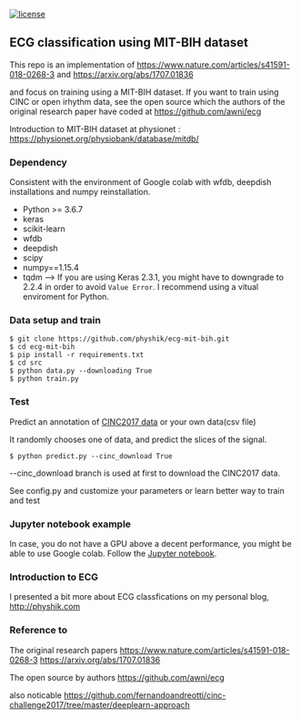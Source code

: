 [![license](https://img.shields.io/badge/License-GPL%20v3-blue.svg)](./LICENSE)

## ECG classification using MIT-BIH dataset 

This repo is an implementation of https://www.nature.com/articles/s41591-018-0268-3 and https://arxiv.org/abs/1707.01836

and focus on training using a MIT-BIH dataset. If you want to train using CINC or open irhythm data, see the open source which the authors of the original research paper have coded at https://github.com/awni/ecg

Introduction to MIT-BIH dataset at physionet : https://physionet.org/physiobank/database/mitdb/

### Dependency 

Consistent with the environment of Google colab with wfdb, deepdish installations and numpy reinstallation. 

- Python >= 3.6.7
- keras
- scikit-learn
- wfdb
- deepdish
- scipy
- numpy==1.15.4
- tqdm
--> If you are using Keras 2.3.1, you might have to downgrade to 2.2.4 in order to avoid `Value Error`.
I recommend using a vitual enviroment for Python. 

### Data setup and train 

```
$ git clone https://github.com/physhik/ecg-mit-bih.git
$ cd ecg-mit-bih
$ pip install -r requirements.txt
$ cd src
$ python data.py --downloading True
$ python train.py
```

### Test

Predict an annotation of [CINC2017 data](https://physionet.org/challenge/2017/) or your own data(csv file)

It randomly chooses one of data, and predict the slices of the signal.

```
$ python predict.py --cinc_download True
```
--cinc_download branch is used at first to download the CINC2017 data.

See config.py and customize your parameters or learn better way to train and test 


### Jupyter notebook example

In case, you do not have a GPU above a decent performance, you might be able to use Google colab. Follow the [Jupyter notebook](https://github.com/physhik/ecg-mit-bih/blob/master/src/practice/ecg_mit.ipynb).

### Introduction to ECG 

I presented a bit more about ECG classfications on my personal blog, http://physhik.com

### Reference to 

The original research papers
https://www.nature.com/articles/s41591-018-0268-3
https://arxiv.org/abs/1707.01836

The open source by authors
https://github.com/awni/ecg

also noticable 
https://github.com/fernandoandreotti/cinc-challenge2017/tree/master/deeplearn-approach
